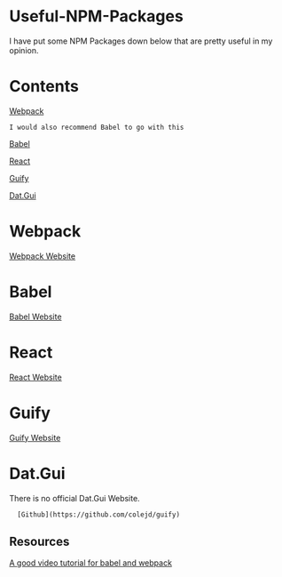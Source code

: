 # Useful-NPM-Packages
I have put some NPM Packages down below that are pretty useful in my opinion. 

# Contents
  [Webpack](https://github.com/LightLordYT/Useful-NPM-Packages/blob/main/README.md#webpack)
  
    I would also recommend Babel to go with this
    
  [Babel](https://github.com/LightLordYT/Useful-NPM-Packages/blob/main/README.md#babel)
  
  [React](https://github.com/LightLordYT/Useful-NPM-Packages/blob/main/README.md#react)
  
  [Guify](https://github.com/LightLordYT/Useful-NPM-Packages/blob/main/README.md#guify)
  
  [Dat.Gui](https://github.com/LightLordYT/Useful-NPM-Packages/blob/main/README.md#datgui)
  
 
 # Webpack
 
  [Webpack Website](https://webpack.js.org/guides/getting-started/)
  
  # Babel
 
  [Babel Website](https://babeljs.io/)    
  
 # React
 
  [React Website](https://reactjs.org/)
 
 # Guify
 
  [Guify Website](https://jons.website/projects/guify/) 
 
 # Dat.Gui
 
  There is no official Dat.Gui Website.
  
  ```  [Github](https://github.com/colejd/guify)```
  
 ## Resources
 
  [A good video tutorial for babel and webpack](https://www.youtube.com/watch?v=iWUR04B42Hc)
 
